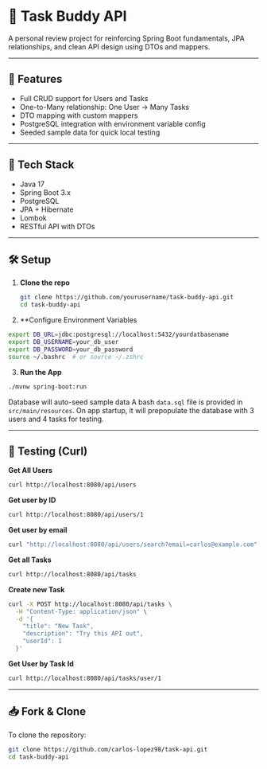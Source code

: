 # 🧠 Task Buddy API

A personal review project for reinforcing Spring Boot fundamentals, JPA relationships, and clean API design using DTOs and mappers.

---

## 🚀 Features

- Full CRUD support for Users and Tasks
- One-to-Many relationship: One User → Many Tasks
- DTO mapping with custom mappers
- PostgreSQL integration with environment variable config
- Seeded sample data for quick local testing

---

## 📁 Tech Stack
- Java 17
- Spring Boot 3.x
- PostgreSQL
- JPA + Hibernate
- Lombok
- RESTful API with DTOs

---

## 🛠️ Setup

1. **Clone the repo**
   ```bash
   git clone https://github.com/yourusername/task-buddy-api.git
   cd task-buddy-api
   ```
2. **Configure Environment Variables
```bash
export DB_URL=jdbc:postgresql://localhost:5432/yourdatbasename
export DB_USERNAME=your_db_user
export DB_PASSWORD=your_db_password
source ~/.bashrc  # or source ~/.zshrc
```
3. **Run the App**
```bash
./mvnw spring-boot:run
```
Database will auto-seed sample data
A bash `data.sql` file is provided in  `src/main/resources`. On app startup, it will prepopulate the database with 3 users and 4 tasks for testing.

---
## 🧪 Testing (Curl)
**Get All Users**
```bash
curl http://localhost:8080/api/users
```
**Get user by ID**
```bash
curl http://localhost:8080/api/users/1
```
**Get user by email**
```bash
curl "http://localhost:8080/api/users/search?email=carlos@example.com"
```
**Get all Tasks**
```bash
curl http://localhost:8080/api/tasks
```
**Create new Task**
```bash
curl -X POST http://localhost:8080/api/tasks \
  -H "Content-Type: application/json" \
  -d '{
    "title": "New Task",
    "description": "Try this API out",
    "userId": 1
  }'
```
**Get User by Task Id**
```bash
curl http://localhost:8080/api/tasks/user/1
```

---

## 📥 Fork & Clone

To clone the repository:

```bash
git clone https://github.com/carlos-lopez98/task-api.git
cd task-buddy-api
```
